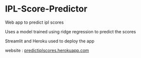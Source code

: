 # IPL-Score-Predictor
Web app to predict ipl scores


Uses a model trained using ridge regression to predict the scores


Streamlit and Heroku used to deploy the app

website : [predictiplscores.herokuapp.com](http://predictiplscores.herokuapp.com)
